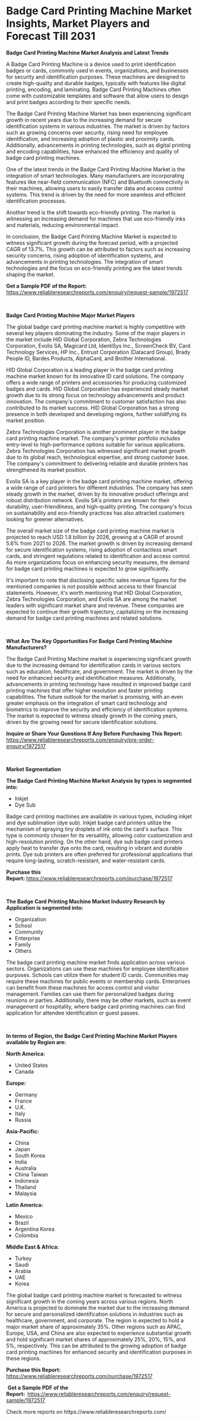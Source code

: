 <p><h1>Badge Card Printing Machine Market Insights, Market Players and Forecast Till 2031</h1></p><p><strong>Badge Card Printing Machine Market Analysis and Latest Trends</strong></p>
<p><p>A Badge Card Printing Machine is a device used to print identification badges or cards, commonly used in events, organizations, and businesses for security and identification purposes. These machines are designed to create high-quality and durable badges, typically with features like digital printing, encoding, and laminating. Badge Card Printing Machines often come with customizable templates and software that allow users to design and print badges according to their specific needs.</p><p>The Badge Card Printing Machine Market has been experiencing significant growth in recent years due to the increasing demand for secure identification systems in various industries. The market is driven by factors such as growing concerns over security, rising need for employee identification, and increasing adoption of plastic and proximity cards. Additionally, advancements in printing technologies, such as digital printing and encoding capabilities, have enhanced the efficiency and quality of badge card printing machines.</p><p>One of the latest trends in the Badge Card Printing Machine Market is the integration of smart technologies. Many manufacturers are incorporating features like near-field communication (NFC) and Bluetooth connectivity in their machines, allowing users to easily transfer data and access control systems. This trend is driven by the need for more seamless and efficient identification processes.</p><p>Another trend is the shift towards eco-friendly printing. The market is witnessing an increasing demand for machines that use eco-friendly inks and materials, reducing environmental impact.</p><p>In conclusion, the Badge Card Printing Machine Market is expected to witness significant growth during the forecast period, with a projected CAGR of 13.7%. This growth can be attributed to factors such as increasing security concerns, rising adoption of identification systems, and advancements in printing technologies. The integration of smart technologies and the focus on eco-friendly printing are the latest trends shaping the market.</p></p>
<p><strong>Get a Sample PDF of the Report:&nbsp;</strong> <a href="https://www.reliableresearchreports.com/enquiry/request-sample/1972517">https://www.reliableresearchreports.com/enquiry/request-sample/1972517</a></p>
<p>&nbsp;</p>
<p><strong>Badge Card Printing Machine Major Market Players</strong></p>
<p><p>The global badge card printing machine market is highly competitive with several key players dominating the industry. Some of the major players in the market include HID Global Corporation, Zebra Technologies Corporation, Evolis SA, Magicard Ltd, IdentiSys Inc., ScreenCheck BV, Card Technology Services, HP Inc., Entrust Corporation (Datacard Group), Brady People ID, Bardes Products, AlphaCard, and Brother International.</p><p>HID Global Corporation is a leading player in the badge card printing machine market known for its innovative ID card solutions. The company offers a wide range of printers and accessories for producing customized badges and cards. HID Global Corporation has experienced steady market growth due to its strong focus on technology advancements and product innovation. The company's commitment to customer satisfaction has also contributed to its market success. HID Global Corporation has a strong presence in both developed and developing regions, further solidifying its market position.</p><p>Zebra Technologies Corporation is another prominent player in the badge card printing machine market. The company's printer portfolio includes entry-level to high-performance options suitable for various applications. Zebra Technologies Corporation has witnessed significant market growth due to its global reach, technological expertise, and strong customer base. The company's commitment to delivering reliable and durable printers has strengthened its market position.</p><p>Evolis SA is a key player in the badge card printing machine market, offering a wide range of card printers for different industries. The company has seen steady growth in the market, driven by its innovative product offerings and robust distribution network. Evolis SA's printers are known for their durability, user-friendliness, and high-quality printing. The company's focus on sustainability and eco-friendly practices has also attracted customers looking for greener alternatives.</p><p>The overall market size of the badge card printing machine market is projected to reach USD 1.8 billion by 2026, growing at a CAGR of around 5.6% from 2021 to 2026. The market growth is driven by increasing demand for secure identification systems, rising adoption of contactless smart cards, and stringent regulations related to identification and access control. As more organizations focus on enhancing security measures, the demand for badge card printing machines is expected to grow significantly.</p><p>It's important to note that disclosing specific sales revenue figures for the mentioned companies is not possible without access to their financial statements. However, it's worth mentioning that HID Global Corporation, Zebra Technologies Corporation, and Evolis SA are among the market leaders with significant market share and revenue. These companies are expected to continue their growth trajectory, capitalizing on the increasing demand for badge card printing machines and related solutions.</p></p>
<p>&nbsp;</p>
<p><strong>What Are The Key Opportunities For Badge Card Printing Machine Manufacturers?</strong></p>
<p><p>The Badge Card Printing Machine market is experiencing significant growth due to the increasing demand for identification cards in various sectors such as education, healthcare, and government. The market is driven by the need for enhanced security and identification measures. Additionally, advancements in printing technology have resulted in improved badge card printing machines that offer higher resolution and faster printing capabilities. The future outlook for the market is promising, with an even greater emphasis on the integration of smart card technology and biometrics to improve the security and efficiency of identification systems. The market is expected to witness steady growth in the coming years, driven by the growing need for secure identification solutions.</p></p>
<p><strong>Inquire or Share Your Questions If Any Before Purchasing This Report:</strong> <a href="https://www.reliableresearchreports.com/enquiry/pre-order-enquiry/1972517">https://www.reliableresearchreports.com/enquiry/pre-order-enquiry/1972517</a></p>
<p>&nbsp;</p>
<p><strong>Market Segmentation</strong></p>
<p><strong>The Badge Card Printing Machine Market Analysis by types is segmented into:</strong></p>
<p><ul><li>Inkjet</li><li>Dye Sub</li></ul></p>
<p><p>Badge card printing machines are available in various types, including inkjet and dye sublimation (dye sub). Inkjet badge card printers utilize the mechanism of spraying tiny droplets of ink onto the card's surface. This type is commonly chosen for its versatility, allowing color customization and high-resolution printing. On the other hand, dye sub badge card printers apply heat to transfer dye onto the card, resulting in vibrant and durable prints. Dye sub printers are often preferred for professional applications that require long-lasting, scratch-resistant, and water-resistant cards.</p></p>
<p><strong>Purchase this Report:&nbsp;</strong><a href="https://www.reliableresearchreports.com/purchase/1972517">https://www.reliableresearchreports.com/purchase/1972517</a></p>
<p>&nbsp;</p>
<p><strong>The Badge Card Printing Machine Market Industry Research by Application is segmented into:</strong></p>
<p><ul><li>Organization</li><li>School</li><li>Community</li><li>Enterprise</li><li>Family</li><li>Others</li></ul></p>
<p><p>The badge card printing machine market finds application across various sectors. Organizations can use these machines for employee identification purposes. Schools can utilize them for student ID cards. Communities may require these machines for public events or membership cards. Enterprises can benefit from these machines for access control and visitor management. Families can use them for personalized badges during reunions or parties. Additionally, there may be other markets, such as event management or hospitality, where badge card printing machines can find application for attendee identification or guest passes.</p></p>
<p>&nbsp;</p>
<p><strong>In terms of Region, the Badge Card Printing Machine Market Players available by Region are:</strong></p>
<p>
    <p> <strong> North America: </strong>
        <ul>
            <li>United States</li>
            <li>Canada</li>
        </ul>
        </p> 
    <p> <strong> Europe: </strong>
        <ul>
            <li>Germany</li>
            <li>France</li>
            <li>U.K.</li>
            <li>Italy</li>
            <li>Russia</li>
        </ul>
        </p> 
    <p> <strong> Asia-Pacific: </strong>
        <ul>
            <li>China</li>
            <li>Japan</li>
            <li>South Korea</li>
            <li>India</li>
            <li>Australia</li>
            <li>China Taiwan</li>
            <li>Indonesia</li>
            <li>Thailand</li>
            <li>Malaysia</li>
        </ul>
        </p> 
    <p> <strong> Latin America: </strong>
        <ul>
            <li>Mexico</li>
            <li>Brazil</li>
            <li>Argentina Korea</li>
            <li>Colombia</li>
        </ul>
        </p> 
    <p> <strong> Middle East & Africa: </strong>
        <ul>
            <li>Turkey</li>
            <li>Saudi</li>
            <li>Arabia</li>
            <li>UAE</li>
            <li>Korea</li>
        </ul>
    </p>
    </p>
<p><p>The global badge card printing machine market is forecasted to witness significant growth in the coming years across various regions. North America is projected to dominate the market due to the increasing demand for secure and personalized identification solutions in industries such as healthcare, government, and corporate. The region is expected to hold a major market share of approximately 35%. Other regions such as APAC, Europe, USA, and China are also expected to experience substantial growth and hold significant market shares of approximately 25%, 20%, 15%, and 5%, respectively. This can be attributed to the growing adoption of badge card printing machines for enhanced security and identification purposes in these regions.</p></p>
<p><strong>Purchase this Report: </strong><a href="https://www.reliableresearchreports.com/purchase/1972517">https://www.reliableresearchreports.com/purchase/1972517</a></p>
<p>&nbsp;<strong>Get a Sample PDF of the Report:&nbsp;&nbsp;</strong><a href="https://www.reliableresearchreports.com/enquiry/request-sample/1972517">https://www.reliableresearchreports.com/enquiry/request-sample/1972517</a></p>
<p><strong></strong></p>
<p>Check more reports on https://www.reliableresearchreports.com/</p>